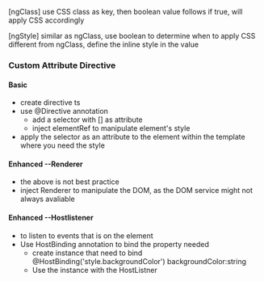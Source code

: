 [ngClass]
use CSS class as key, then boolean value follows
if true, will apply CSS accordingly

[ngStyle]
similar as ngClass, use boolean to determine when 
to apply CSS
different from ngClass, define the inline style in
the value

### Custom Attribute Directive
#### Basic
- create directive ts
- use @Directive annotation
    - add a selector with [] as attribute
    - inject elementRef to manipulate element's style
- apply the selector as an attribute to the element within 
  the template where you need the style
#### Enhanced --Renderer
- the above is not best practice
- inject Renderer to manipulate the DOM, as the DOM service might 
  not always avaliable
#### Enhanced --Hostlistener
- to listen to events that is on the element
- Use HostBinding annotation to bind the property 
  needed
    - create instance that need to bind @HostBinding('style.backgroundColor') backgroundColor:string
    - Use the instance with the HostListner